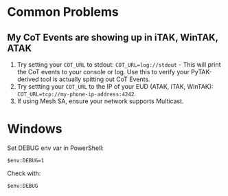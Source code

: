 
# Common Problems

## My CoT Events are showing up in iTAK, WinTAK, ATAK

1. Try setting your `COT_URL` to stdout: `COT_URL=log://stdout` - This will print the CoT events to your console or log. Use this to verify your PyTAK-derived tool is actually spitting out CoT Events.
2. Try settting your `COT_URL` to the IP of your EUD (ATAK, iTAK, WinTAK): `COT_URL=tcp://my-phone-ip-address:4242`.
3. If using Mesh SA, ensure your network supports Multicast. 

# Windows

Set DEBUG env var in PowerShell:

`$env:DEBUG=1`

Check with:

`$env:DEBUG`
